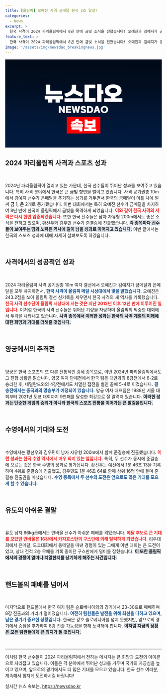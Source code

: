 ```yaml
---
title: [올림픽] 오예진 사격 금메달 한국 2호 달성!
categories:
  - News
excerpt: >
  한국 사격이 2024 파리올림픽에서 8년 만에 금빛 소식을 전했습니다! 오예진과 김예지가 공기권총 10m 종목에서 각각 금메달과 은메달을 획득하며 기분 좋은 출발을 알렸습니다. 메달 순위 3위로 도쿄의 기적을 재현할지 기대가 모아집니다!
feature_text: >
  한국 사격이 2024 파리올림픽에서 8년 만에 금빛 소식을 전했습니다! 오예진과 김예지가 공기권총 10m 종목에서 각각 금메달과 은메달을 획득하며 기분 좋은 출발을 알렸습니다. 메달 순위 3위로 도쿄의 기적을 재현할지 기대가 모아집니다!
image: '/assets/img/newsdao_breakingnews.jpg'
---
```


<p><img src="/assets/img/newsdao_breakingnews.jpg" alt="cryptoinkorea 속보" /></p>

<h2 data-ke-size="size26">2024 파리올림픽 사격과 스포츠 성과</h2>

<p data-ke-size="size16">&nbsp;</p>

<p>2024년 파리올림픽이 열리고 있는 가운데, 한국 선수들이 뛰어난 성과를 보여주고 있습니다. 특히 사격 분야에서 한국은 큰 금빛 향연을 벌이고 있습니다. 사격 공기권총 10m에서 김예지 선수가 은메달을 추가하는 성과를 거두면서 한국의 금메달이 이틀 차에 벌써 <strong>금</strong> 1, <strong>은</strong> 2개로 증가했습니다. 이번 대회에서는 특히 오예진 선수가 금메달을 차지하여 8년 만에 한국이 올림픽에서 금빛을 목격하게 되었습니다. <b><span style="color: #ee2323;">이와 같이 한국 사격의 저력은 다시 한번 입증되었습니다.</span></b> 또한 한국 선수들은 남자 자유형 200m에서도 좋은 소식을 전하고 있으며, 황선우와 김우민 선수가 준결승에 진출했습니다. <b><span style="background-color: #21538527;">각 종목마다 선수들이 보여주는 땀과 노력은 역사에 길이 남을 성과로 이어지고 있습니다.</span></b> 이번 글에서는 한국의 스포츠 성과에 대해 자세히 살펴보도록 하겠습니다.</p>

<p data-ke-size="size16">&nbsp;</p>

<h2 data-ke-size="size26">사격에서의 성공적인 성과</h2>

<p data-ke-size="size16">&nbsp;</p>

<p>2024 파리올림픽 사격 공기권총 10m 여자 결선에서 오예진과 김예지가 금메달과 은메달을 모두 차지하면서, <b><span style="color: #1a5490;">한국 사격이 올림픽 메달 시상대에서 빛을 발했습니다.</span></b> 오예진은 243.2점을 쏘아 올림픽 결선 신기록을 세우면서 한국 사격의 새 역사를 기록했습니다. <b><span style="color: #ee2323;">한국 사격 선수단이 올림픽 시상대에 서는 것은 지난 2012년 이후 12년 만에 이루어진 일입니다.</span></b> 이처럼 한국의 사격 선수들은 뛰어난 기량을 자랑하며 올림픽의 막중한 대회에서 두각을 나타내고 있습니다. <b><span style="background-color: #21538527;">사격 종목에서 이러한 성과는 한국의 사격 계열의 미래에 대한 희망과 기대를 더해줄 것입니다.</span></b></p>

<p data-ke-size="size16">&nbsp;</p>

<h2 data-ke-size="size26">양궁에서의 추격전</h2>

<p data-ke-size="size16">&nbsp;</p>

<p>양궁은 한국 스포츠의 또 다른 전통적인 강세 종목으로, 이번 2024년 파리올림픽에서도 그 진행 상황은 맑습니다. 양궁 여자 단체전에서 한국 팀은 대만과의 8강전에서 6-2로 승리한 후, 네덜란드와의 4강전에서도 치열한 접전을 벌인 끝에 5-4로 이겼습니다. <b><span style="color: #1a5490;">결승전에서는 중국과의 명승부가 예정되어 있습니다.</span></b> 양궁 여자 대표팀은 1988년 서울 대회부터 2021년 도쿄 대회까지 9연패를 달성한 최강으로 잘 알려져 있습니다. <b><span style="background-color: #21538527;">이러한 성과는 단순한 게임의 승리가 아니라 한국의 스포츠 전통을 이어가는 큰 발걸음입니다.</span></b></p>

<p data-ke-size="size16">&nbsp;</p>

<h2 data-ke-size="size26">수영에서의 기대와 도전</h2>

<p data-ke-size="size16">&nbsp;</p>

<p>수영에서는 황선우와 김우민이 남자 자유형 200m에서 함께 준결승에 진출했습니다. <b><span style="color: #ee2323;">이런 성과는 한국 수영 역사에서 매우 의미 있는 일입니다.</span></b> 특히, 두 선수가 동시에 준결승에 오르는 것은 한국 수영의 성과로 평가됩니다. 황선우는 예선에서 1분 46초 13을 기록하며 4위로 준결승에 진출했고, 김우민도 1분 46초 64로 함께 상위 16명 안에 들며 준결승 진출권을 따냈습니다. <b><span style="color: #1a5490;">수영 종목에서 두 선수의 도전은 앞으로도 많은 기대를 모으게 할 수 있습니다.</span></b></p>

<p data-ke-size="size16">&nbsp;</p>

<h2 data-ke-size="size26">유도의 아쉬운 결말</h2>

<p data-ke-size="size16">&nbsp;</p>

<p>유도 남자 66kg급에서는 안바울 선수가 아쉬운 패배를 겪었습니다. <b><span style="color: #ee2323;">메달 후보로 큰 기대를 모았던 안바울은 16강에서 카자흐스탄의 구스만에 의해 탈락하게 되었습니다.</span></b> 리우대회에서 은메달, 도쿄대회에서 동메달을 따낸 경험이 있는 그에게 이번 대회는 큰 도전이었고, 상대 전적 2승 무패를 기록 중이던 구스만에게 덜미를 잡혔습니다. <b><span style="background-color: #21538527;">이 또한 올림픽에서의 경쟁이 얼마나 치열한지를 상기하게 해주는 사건입니다.</span></b></p>

<p data-ke-size="size16">&nbsp;</p>

<h2 data-ke-size="size26">핸드볼의 패배를 넘어서</h2>

<p data-ke-size="size16">&nbsp;</p>

<p>마지막으로 핸드볼에서 한국 여자 팀은 슬로베니아와의 경기에서 23-30으로 패배하며 8강 진출과의 거리가 멀어졌습니다. <b><span style="color: #1a5490;">여전히 팀원들은 발전을 위해 최선을 다하고 있으며, 남은 경기가 중요한 상황입니다.</span></b> 한국은 강호 슬로베니아를 넘지 못했지만, 앞으로의 경기에서 승점을 추가하여 8강 진출 가능성을 향해 노력해야 합니다. <b><span style="background-color: #21538527;">이처럼 지금의 상황은 모든 팀원들에게 큰 의지가 될 것입니다.</span></b></p>

<p data-ke-size="size16">&nbsp;</p>

<hr />

<p>이처럼 한국 선수들이 2024 파리올림픽에서 전하는 메시지는 큰 희망과 도전의 아이콘으로 자리잡고 있습니다. 이들은 각 분야에서 뛰어난 성과를 거두며 국가의 자긍심을 높이고 있으며, 앞으로의 경기에서도 더 많은 기대를 모으고 있습니다. 한국 선수 여러분, 계속해서 힘차게 도전하시길 바랍니다!</p>
실시간 뉴스 속보는, <a href="https://newsdao.kr" rel="dofollow">https://newsdao.kr</a>


